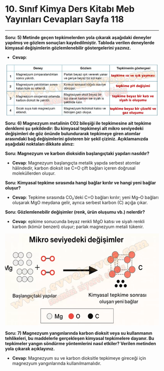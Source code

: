 # 10. Sınıf Kimya Ders Kitabı Meb Yayınları Cevapları Sayfa 118

---

**Soru: 5) Metinde geçen tepkimelerden yola çıkarak aşağıdaki deneyler yapılmış ve gözlem sonuçları kaydedilmiştir. Tabloda verilen deneylerde kimyasal değişimlerin gözlemlenebilir göstergelerini yazınız.**

-   **Cevap**:

![Image 1](./image_1.webp)

**Soru: 6) Magnezyum metalinin C02 bileşiği ile tepkimesine ait tepkime denklemi şu şekildedir: Bu kimyasal tepkimeyi alt mikro seviyedeki değişimleri de göz önünde bulundurarak tepkimeye giren atomlar arasındaki bağ değişimlerini gösteren bir şekil çiziniz. Açıklamanızda aşağıdaki noktaları dikkate alınız:**

**Soru: Magnezyum ve karbon dioksidin başlangıçtaki yapıları nasıldır?**

-   **Cevap**: Magnezyum başlangıçta metalik yapıda serbest atomlar hâlindedir, karbon dioksit ise C=O çift bağları içeren doğrusal moleküllerden oluşur.

**Soru: Kimyasal tepkime sırasında hangi bağlar kırılır ve hangi yeni bağlar oluşur?**

-   **Cevap**: Tepkime sırasında CO₂’deki C=O bağları kırılır; yeni Mg–O bağları oluşarak MgO meydana gelir, ayrıca serbest karbon (C) açığa çıkar.

**Soru: Gözlemlenebilir değişimler (renk, ürün oluşumu vb.) nelerdir?**

-   **Cevap**: epkime sonucunda beyaz renkli MgO katısı ve siyah renkli karbon (kömür benzeri) oluşur; parlak magnezyum metali tükenir.

![Image 2](./image_2.webp)

**Soru: 7) Magnezyum yangınlarında karbon dioksit veya su kullanmanın tehlikeleri, bu maddelerle gerçekleşen kimyasal tepkimelere dayanır. Bu tepkimeler yangın söndürme yöntemlerini nasıl etkiler? Verilen metinden yola çıkarak açıklayınız.**

-   **Cevap**: Magnezyum su ve karbon dioksitle tepkimeye gireceği için magnezyum yangınlarında kullanılmamalıdır.